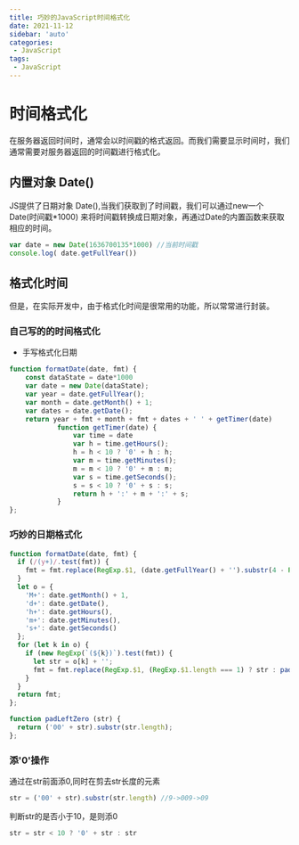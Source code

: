 ```yaml
---
title: 巧妙的JavaScript时间格式化
date: 2021-11-12
sidebar: 'auto'
categories:
 - JavaScript
tags:
 - JavaScript
---
```


# 时间格式化

在服务器返回时间时，通常会以时间戳的格式返回。而我们需要显示时间时，我们通常需要对服务器返回的时间戳进行格式化。

## 内置对象 Date()

JS提供了日期对象 Date(),当我们获取到了时间戳，我们可以通过new一个 Date(时间戳*1000) 来将时间戳转换成日期对象，再通过Date的内置函数来获取相应的时间。

```js
var date = new Date(1636700135*1000) //当前时间戳
console.log( date.getFullYear())
```

## 格式化时间
但是，在实际开发中，由于格式化时间是很常用的功能，所以常常进行封装。

### 自己写的的时间格式化

* 手写格式化日期

```js
function formatDate(date, fmt) {
	const dataState = date*1000
	var date = new Date(dataState);
	var year = date.getFullYear();
	var month = date.getMonth() + 1;
	var dates = date.getDate();
	return year + fmt + month + fmt + dates + ' ' + getTimer(date)
	        function getTimer(date) {
	            var time = date
	            var h = time.getHours();
	            h = h < 10 ? '0' + h : h;
	            var m = time.getMinutes();
	            m = m < 10 ? '0' + m : m;
	            var s = time.getSeconds();
	            s = s < 10 ? '0' + s : s;
	            return h + ':' + m + ':' + s;
	        }
};

```
### 巧妙的日期格式化

```js
function formatDate(date, fmt) {
  if (/(y+)/.test(fmt)) {
    fmt = fmt.replace(RegExp.$1, (date.getFullYear() + '').substr(4 - RegExp.$1.length));
  }
  let o = {
    'M+': date.getMonth() + 1,
    'd+': date.getDate(),
    'h+': date.getHours(),
    'm+': date.getMinutes(),
    's+': date.getSeconds()
  };
  for (let k in o) {
    if (new RegExp(`(${k})`).test(fmt)) {
      let str = o[k] + '';
      fmt = fmt.replace(RegExp.$1, (RegExp.$1.length === 1) ? str : padLeftZero(str));
    }
  }
  return fmt;
};

function padLeftZero (str) {
  return ('00' + str).substr(str.length);
};
```

### 添'0'操作

通过在str前面添0,同时在剪去str长度的元素 

```js
str = ('00' + str).substr(str.length) //9->009->09
```

判断str的是否小于10，是则添0

```js
str = str < 10 ? '0' + str : str 
```
